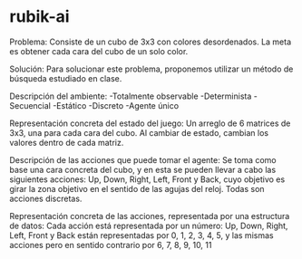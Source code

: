 # rubik-ai

Problema:
Consiste de un cubo de 3x3 con colores desordenados. La meta es obtener cada cara del cubo de un solo color.

Solución: Para solucionar este problema, proponemos utilizar un método de búsqueda estudiado en clase.

Descripción del ambiente: 
-Totalmente observable
-Determinista
-Secuencial
-Estático
-Discreto
-Agente único

Representación concreta del estado del juego: Un arreglo de 6 matrices de 3x3, una para cada cara del cubo. Al cambiar de estado, cambian los valores dentro de cada matriz.

Descripción de las acciones que puede tomar el agente: Se toma como base una cara concreta del cubo, y en esta se pueden llevar a cabo las siguientes acciones: Up, Down, Right, Left, Front y Back, cuyo objetivo es girar la zona objetivo en el sentido de las agujas del reloj. Todas son acciones discretas.

Representación concreta de las acciones, representada por una estructura de datos: Cada acción está representada por un número: Up, Down, Right, Left, Front y Back están representadas por 0, 1, 2, 3, 4, 5, y las mismas acciones pero en sentido contrario por 6, 7, 8, 9, 10, 11
